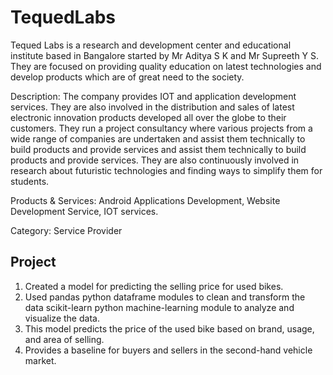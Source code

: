 # TequedLabs

Tequed Labs is a research and development center and educational institute based in Bangalore started by Mr Aditya S K and Mr Supreeth Y S. They are focused on providing quality education on latest technologies and develop products which are of great need to the society.

Description: The company provides IOT and application development services. They are also involved in the distribution and sales of latest electronic innovation products developed all over the globe to their customers. They run a project consultancy where various projects from a wide range of companies are undertaken and assist them technically to build products and provide services and assist them technically to build products and provide services. They are also continuously involved in research about futuristic technologies and finding ways to simplify them for students.

Products & Services: Android Applications Development, Website Development Service, IOT services.

Category: Service Provider


## Project

1. Created a model for predicting the selling price for used bikes.
2. Used pandas python dataframe modules to clean and transform the data scikit-learn python machine-learning module to analyze and visualize the data.
3. This model predicts the price of the used bike based on brand, usage, and area of selling.
4. Provides a baseline for buyers and sellers in the second-hand vehicle market.
